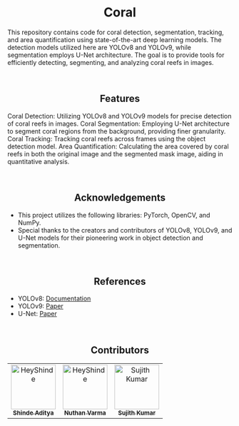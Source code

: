 # <div align="center">Coral</div>
This repository contains code for coral detection, segmentation, tracking, and area quantification using state-of-the-art deep learning models. The detection models utilized here are YOLOv8 and YOLOv9, while segmentation employs U-Net architecture. The goal is to provide tools for efficiently detecting, segmenting, and analyzing coral reefs in images.

</br>

## <div align="center">Features</div>
Coral Detection: Utilizing YOLOv8 and YOLOv9 models for precise detection of coral reefs in images.
Coral Segmentation: Employing U-Net architecture to segment coral regions from the background, providing finer granularity.
Coral Tracking: Tracking coral reefs across frames using the object detection model.
Area Quantification: Calculating the area covered by coral reefs in both the original image and the segmented mask image, aiding in quantitative analysis.

</br>

## <div align="center">Acknowledgements</div>
- This project utilizes the following libraries: PyTorch, OpenCV, and NumPy.
- Special thanks to the creators and contributors of YOLOv8, YOLOv9, and U-Net models for their pioneering work in object detection and segmentation.

</br>

## <div align="center">References</div>

- YOLOv8: [Documentation](https://github.com/ultralytics/ultralytics)
- YOLOv9: [Paper](https://arxiv.org/abs/2402.13616)
- U-Net: [Paper](https://arxiv.org/abs/1505.04597)

</br>

## <div align="center">Contributors</div>

<!-- readme: contributors -start -->
<table align="center">
<tr align="center">
    <td align="center">
        <a href="https://github.com/HeyShinde">
            <img src="https://avatars.githubusercontent.com/u/91674742?v=4" width="100;" alt="HeyShinde"/>
            <br />
            <sub><b>Shinde Aditya</b></sub>
        </a>
    </td>
  <td align="center">
        <a href="https://github.com/HeyShinde">
            <img src="https://avatars.githubusercontent.com/u/91674742?v=4" width="100;" alt="HeyShinde"/>
            <br />
            <sub><b>Nuthan Varma</b></sub>
        </a>
    </td>
  <td align="center">
        <a href="https://github.com/sujithkumar2003">
            <img src="https://avatars.githubusercontent.com/u/100142128?v=4" width="100;" alt="Sujith Kumar"/>
            <br />
            <sub><b>Sujith Kumar</b></sub>
        </a>
    </td>
    </tr>
</table>

